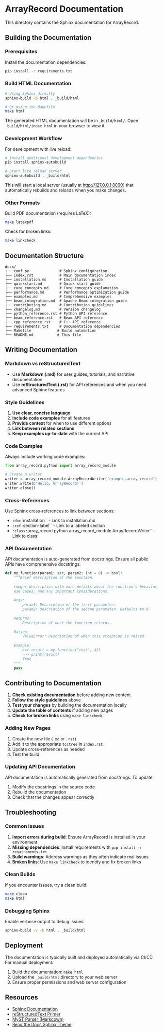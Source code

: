 # ArrayRecord Documentation

This directory contains the Sphinx documentation for ArrayRecord.

## Building the Documentation

### Prerequisites

Install the documentation dependencies:

```bash
pip install -r requirements.txt
```

### Build HTML Documentation

```bash
# Using Sphinx directly
sphinx-build -b html . _build/html

# Or using the Makefile
make html
```

The generated HTML documentation will be in `_build/html/`. Open `_build/html/index.html` in your browser to view it.

### Development Workflow

For development with live reload:

```bash
# Install additional development dependencies
pip install sphinx-autobuild

# Start live reload server
sphinx-autobuild . _build/html
```

This will start a local server (usually at http://127.0.0.1:8000) that automatically rebuilds and reloads when you make changes.

### Other Formats

Build PDF documentation (requires LaTeX):

```bash
make latexpdf
```

Check for broken links:

```bash
make linkcheck
```

## Documentation Structure

```
docs/
├── conf.py              # Sphinx configuration
├── index.rst            # Main documentation index
├── installation.md      # Installation guide
├── quickstart.md        # Quick start guide
├── core_concepts.md     # Core concepts explanation
├── performance.md       # Performance optimization guide
├── examples.md          # Comprehensive examples
├── beam_integration.md  # Apache Beam integration guide
├── contributing.md      # Contribution guidelines
├── changelog.md         # Version changelog
├── python_reference.rst # Python API reference
├── beam_reference.rst   # Beam API reference
├── cpp_reference.rst    # C++ API reference
├── requirements.txt     # Documentation dependencies
├── Makefile            # Build automation
└── README.md           # This file
```

## Writing Documentation

### Markdown vs reStructuredText

- Use **Markdown (.md)** for user guides, tutorials, and narrative documentation
- Use **reStructuredText (.rst)** for API references and when you need advanced Sphinx features

### Style Guidelines

1. **Use clear, concise language**
2. **Include code examples** for all features
3. **Provide context** for when to use different options
4. **Link between related sections**
5. **Keep examples up-to-date** with the current API

### Code Examples

Always include working code examples:

```python
from array_record.python import array_record_module

# Create a writer
writer = array_record_module.ArrayRecordWriter('example.array_record')
writer.write(b'Hello, ArrayRecord!')
writer.close()
```

### Cross-References

Use Sphinx cross-references to link between sections:

- `:doc:`installation`` - Link to installation.md
- `:ref:`section-label`` - Link to a labeled section
- `:class:`array_record.python.array_record_module.ArrayRecordWriter`` - Link to class

### API Documentation

API documentation is auto-generated from docstrings. Ensure all public APIs have comprehensive docstrings:

```python
def my_function(param1: str, param2: int = 0) -> bool:
    """Brief description of the function.
    
    Longer description with more details about the function's behavior,
    use cases, and any important considerations.
    
    Args:
        param1: Description of the first parameter.
        param2: Description of the second parameter. Defaults to 0.
        
    Returns:
        Description of what the function returns.
        
    Raises:
        ValueError: Description of when this exception is raised.
        
    Example:
        >>> result = my_function("test", 42)
        >>> print(result)
        True
    """
    pass
```

## Contributing to Documentation

1. **Check existing documentation** before adding new content
2. **Follow the style guidelines** above
3. **Test your changes** by building the documentation locally
4. **Update the table of contents** if adding new pages
5. **Check for broken links** using `make linkcheck`

### Adding New Pages

1. Create the new file (`.md` or `.rst`)
2. Add it to the appropriate `toctree` in `index.rst`
3. Update cross-references as needed
4. Test the build

### Updating API Documentation

API documentation is automatically generated from docstrings. To update:

1. Modify the docstrings in the source code
2. Rebuild the documentation
3. Check that the changes appear correctly

## Troubleshooting

### Common Issues

1. **Import errors during build**: Ensure ArrayRecord is installed in your environment
2. **Missing dependencies**: Install requirements with `pip install -r requirements.txt`
3. **Build warnings**: Address warnings as they often indicate real issues
4. **Broken links**: Use `make linkcheck` to identify and fix broken links

### Clean Builds

If you encounter issues, try a clean build:

```bash
make clean
make html
```

### Debugging Sphinx

Enable verbose output to debug issues:

```bash
sphinx-build -v -b html . _build/html
```

## Deployment

The documentation is typically built and deployed automatically via CI/CD. For manual deployment:

1. Build the documentation: `make html`
2. Upload the `_build/html` directory to your web server
3. Ensure proper permissions and web server configuration

## Resources

- [Sphinx Documentation](https://www.sphinx-doc.org/)
- [reStructuredText Primer](https://www.sphinx-doc.org/en/master/usage/restructuredtext/basics.html)
- [MyST Parser (Markdown)](https://myst-parser.readthedocs.io/)
- [Read the Docs Sphinx Theme](https://sphinx-rtd-theme.readthedocs.io/)
